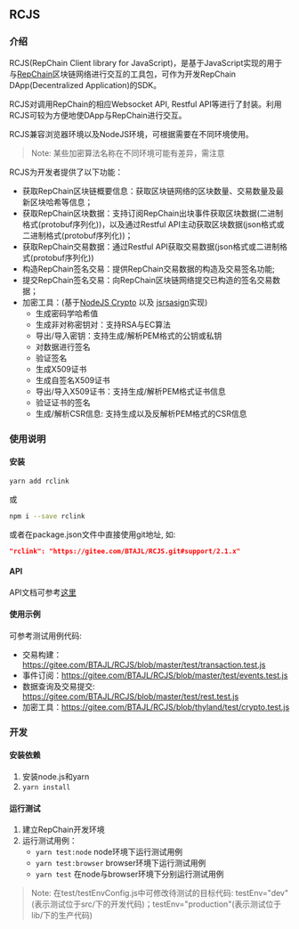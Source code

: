 ## RCJS

### 介绍
RCJS(RepChain Client library for JavaScript)，是基于JavaScript实现的用于与[RepChain](https://gitee.com/BTAJL/repchain)区块链网络进行交互的工具包，可作为开发RepChain DApp(Decentralized Application)的SDK。

RCJS对调用RepChain的相应Websocket API, Restful API等进行了封装。利用RCJS可较为方便地使DApp与RepChain进行交互。

RCJS兼容浏览器环境以及NodeJS环境，可根据需要在不同环境使用。
> Note: 某些加密算法名称在不同环境可能有差异，需注意

RCJS为开发者提供了以下功能：
- 获取RepChain区块链概要信息：获取区块链网络的区块数量、交易数量及最新区块哈希等信息；
- 获取RepChain区块数据：支持订阅RepChain出块事件获取区块数据(二进制格式(protobuf序列化))，以及通过Restful API主动获取区块数据(json格式或二进制格式(protobuf序列化))；
- 获取RepChain交易数据：通过Restful API获取交易数据(json格式或二进制格式(protobuf序列化))
- 构造RepChain签名交易：提供RepChain交易数据的构造及交易签名功能;
- 提交RepChain签名交易：向RepChain区块链网络提交已构造的签名交易数据；
- 加密工具：(基于[NodeJS Crypto]() 以及 [jsrsasign]()实现)
  + 生成密码学哈希值
  + 生成非对称密钥对：支持RSA与EC算法
  + 导出/导入密钥：支持生成/解析PEM格式的公钥或私钥
  + 对数据进行签名
  + 验证签名
  + 生成X509证书
  + 生成自签名X509证书
  + 导出/导入X509证书：支持生成/解析PEM格式证书信息
  + 验证证书的签名
  + 生成/解析CSR信息: 支持生成以及反解析PEM格式的CSR信息

### 使用说明
#### 安装 
```bash
yarn add rclink
``` 
或 
```bash
npm i --save rclink
```
或者在package.json文件中直接使用git地址, 如:
```json
"rclink": "https://gitee.com/BTAJL/RCJS.git#support/2.1.x" 
```
#### API
API文档可参考[这里](http://jaytsang.gitee.io/rcnodeapi/)
#### 使用示例
可参考测试用例代码:
- 交易构建： https://gitee.com/BTAJL/RCJS/blob/master/test/transaction.test.js
- 事件订阅：https://gitee.com/BTAJL/RCJS/blob/master/test/events.test.js
- 数据查询及交易提交: https://gitee.com/BTAJL/RCJS/blob/master/test/rest.test.js
- 加密工具：https://gitee.com/BTAJL/RCJS/blob/thyland/test/crypto.test.js

### 开发
#### 安装依赖
1. 安装node.js和yarn
2. `yarn install`

#### 运行测试
1. 建立RepChain开发环境
2. 运行测试用例：
    - `yarn test:node` node环境下运行测试用例
    - `yarn test:browser` browser环境下运行测试用例
    - `yarn test` 在node与browser环境下分别运行测试用例
>Note: 在test/testEnvConfig.js中可修改待测试的目标代码: testEnv="dev"(表示测试位于src/下的开发代码)；testEnv="production"(表示测试位于lib/下的生产代码)
